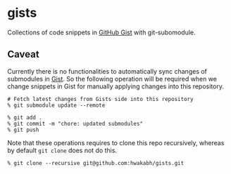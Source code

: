 # gists
Collections of code snippets in [GitHub Gist](https://gist.github.com/hwakabh) with git-subomodule.

## Caveat
Currently there is no functionalities to automatically sync changes of submodules in [Gist](https://gist.github.com).
So the following operation will be required when we change snippets in Gist for manually applying changes into this repository.

```shell
# Fetch latest changes from Gists side into this repository
% git submodule update --remote

% git add .
% git commit -m "chore: updated submodules"
% git push
```

Note that these operations requires to clone this repo recursively, whereas by default `git clone` does not do this.
```shell
% git clone --recursive git@github.com:hwakabh/gists.git
```

